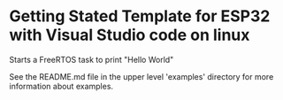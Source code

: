 # Getting Stated Template for ESP32 with Visual Studio code on linux

Starts a FreeRTOS task to print "Hello World"

See the README.md file in the upper level 'examples' directory for more information about examples.
